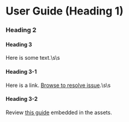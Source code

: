 # User Guide (Heading 1)

### Heading 2

#### Heading 3
Here is some text.\s\s

#### Heading 3-1
Here is a link. [Browse to resolve issue](https://www.ibm.com).\s\s

#### Heading 3-2
Review [this guide](/assets/analytics/Kudos%20Analytics%20Tuning.pdf) embedded in the assets.
